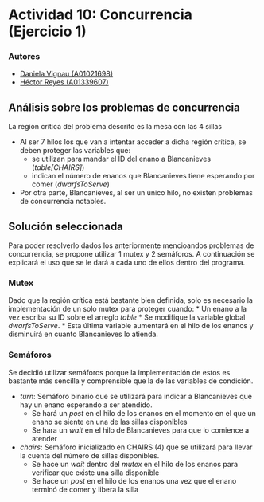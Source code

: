 # Actividad 10: Concurrencia (Ejercicio 1)
### Autores
* [Daniela Vignau (A01021698)](https://github.com/dvigleo)
* [Héctor Reyes (A01339607)](https://github.com/hreyesm)

## Análisis sobre los problemas de concurrencia
La región crítica del problema descrito es la mesa con las 4 sillas
* Al ser 7 hilos los que van a intentar acceder a dicha región crítica, se deben proteger las variables que:
    * se utilizan para mandar el ID del enano a Blancanieves (_table[CHAIRS]_)
    * indican el número de enanos que Blancanieves tiene esperando por comer (_dwarfsToServe_)
* Por otra parte, Blancanieves, al ser un único hilo, no existen problemas de concurrencia notables.

## Solución seleccionada
Para poder resolverlo dados los anteriormente mencioandos problemas de concurrencia, se propone utilizar 1 mutex y 2 semáforos. A continuación se explicará el uso que se le dará a cada uno de ellos dentro del programa.

### Mutex
Dado que la región crítica está bastante bien definida, solo es necesario la implementación de un solo mutex para proteger cuando:
    * Un enano a la vez escriba su ID sobre el arreglo _table_ 
    * Se modifique la variable global _dwarfsToServe_. 
        * Esta última variable aumentará en el hilo de los enanos y disminuirá en cuanto Blancanieves lo atienda.
### Semáforos
Se decidió utilizar semáforos porque la implementación de estos es bastante más sencilla y comprensible que la de las variables de condición. 
* _turn_: Semáforo binario que se utilizará para indicar a Blancanieves que hay un enano esperando a ser atendido. 
    * Se hará un _post_ en el hilo de los enanos en el momento en el que un enano se siente en una de las sillas disponibles
    * Se hara un _wait_ en el hilo de Blancanieves para que lo comience a atender
* _chairs_: Semáforo inicializado en CHAIRS (4) que se utilizará para llevar la cuenta del número de sillas disponibles.
    * Se hace un _wait_ dentro del _mutex_ en el hilo de los enanos para verificar que existe una silla disponible
    * Se hace un _post_ en el hilo de los enanos una vez que el enano terminó de comer y libera la silla